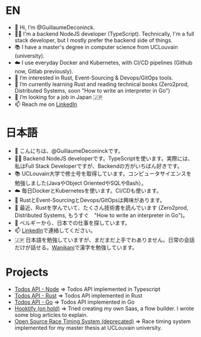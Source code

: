 # EN
- 👋 Hi, I’m @GuillaumeDeconinck.
- 👨‍💻 I'm a backend NodeJS developer (TypeScript). Technically, I'm a full stack developer, but I mostly prefer the backend side of things.
- 📚 I have a master's degree in computer science from UCLouvain (university).
- ☁️ I use everyday Docker and Kubernetes, with CI/CD pipelines (Github now, Gitlab previously).
- 👀 I’m interested in Rust, Event-Sourcing & Devops/GitOps tools.
- 🌱 I’m currently learning Rust and reading technical books (Zero2prod, Distributed Systems, soon "How to write an interpreter in Go")
- 💞️ I’m looking for a job in Japan 🇯🇵
- 📫 Reach me on [LinkedIn](https://www.linkedin.com/in/guillaume-deconinck-9b6a8399/)

# 日本語
- 👋 こんにちは、@GuillaumeDeconinckです。
- 👨‍💻 Backend NodeJS developerです。TypeScriptを使います。実際には、私はFull Stack Developerですが、Backendの方がいちばん好きです。
- 📚 UCLouvain大学で修士号を取得しています。コンピュータサイエンスを勉強しました(JavaやObject OrientedやSQLやBash）。
- ☁️ 毎日DockerとKubernetesを使います。CI/CDも使います。
- 👀 RustとEvent-SourcingとDevops/GitOpsは興味があります。
- 🌱 最近、Rustを学んでいて、たくさん技術書を読んでいます (Zero2prod, Distributed Systems,  もうすぐ　"How to write an interpreter in Go")。
- 💞️ ベルギーから、日本での仕事を探しています。
- 📫 [LinkedIn](https://www.linkedin.com/in/guillaume-deconinck-9b6a8399/)で連絡してください。
- 🇯🇵 日本語を勉強していますが、まだまだ上手でわありません。日常の会話だけが話せる。[Wanikani](https://www.wanikani.com/users/Soryo)で漢字を勉強しています。

# Projects
- [Todos API - Node](https://github.com/GuillaumeDeconinck/todos-fastify) => Todos API implemented in Typescript
- [Todos API - Rust](https://github.com/GuillaumeDeconinck/todos-rust) => Todos API implemented in Rust
- [Todos API - Go](https://github.com/GuillaumeDeconinck/todos-go) => Todos API implemented in Go
- [Hooktify (on hold)](https://www.hooktify.io) => Tried creating my own Saas, a flow builder. I wrote some blog articles to explain.
- [Open Source Race Timing System (deprecated)](https://github.com/osrts) => Race timing system implemented for my master thesis at UCLouvain university.

<!---
If there are mistakes in Japanese, sorry 🙏. Do not hesitate to open an issue, I would greatly appreciate it 🙂 !
--->
